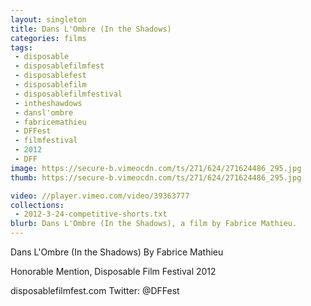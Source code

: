 ```yaml
---
layout: singleton
title: Dans L'Ombre (In the Shadows)
categories: films
tags:
 - disposable
 - disposablefilmfest
 - disposablefest
 - disposablefilm
 - disposablefilmfestival
 - intheshawdows
 - dansl'ombre
 - fabricemathieu
 - DFFest
 - filmfestival
 - 2012
 - DFF
image: https://secure-b.vimeocdn.com/ts/271/624/271624486_295.jpg
thumb: https://secure-b.vimeocdn.com/ts/271/624/271624486_295.jpg

video: //player.vimeo.com/video/39363777
collections:
 - 2012-3-24-competitive-shorts.txt
blurb: Dans L'Ombre (In the Shadows), a film by Fabrice Mathieu.
---
```


Dans L'Ombre (In the Shadows)
By Fabrice Mathieu

Honorable Mention, Disposable Film Festival 2012

disposablefilmfest.com
Twitter: @DFFest